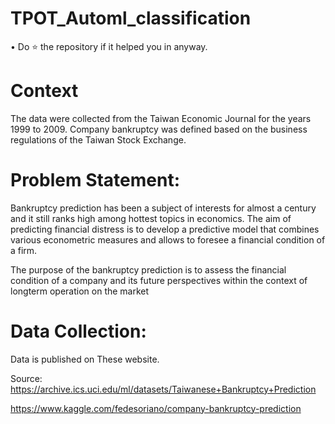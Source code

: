 # TPOT_Automl_classification

• Do ⭐ the repository if it helped you in anyway.

# Context
The data were collected from the Taiwan Economic Journal for the years 1999 to 2009. Company bankruptcy was defined based on the business regulations of the Taiwan Stock Exchange.

# Problem Statement:
Bankruptcy prediction has been a subject of interests for almost a century and it still ranks high among hottest topics in economics. The aim of predicting financial distress is to develop a predictive model that combines various econometric measures and allows to foresee a financial condition of a firm.

The purpose of the bankruptcy prediction is to assess the financial condition of a company and its future perspectives within the context of longterm operation on the market

# Data Collection:

Data is published on These website.

Source: https://archive.ics.uci.edu/ml/datasets/Taiwanese+Bankruptcy+Prediction

https://www.kaggle.com/fedesoriano/company-bankruptcy-prediction

